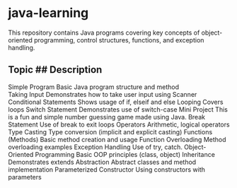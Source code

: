 # java-learning

This repository contains Java programs covering key concepts of object-oriented programming, control structures, functions, and exception handling. 



## Topic                                     ## Description 

Simple Program                               Basic Java program structure and method <br>
Taking Input                                 Demonstrates how to take user input using Scanner
Conditional Statements                       Shows usage of if, elseif and else
Looping                                      Covers  loops
Switch Statement                             Demonstrates use of switch-case
Mini Project                                 This is a fun and simple number guessing game made using Java.
Break Statement                              Use of break to exit loops
Operators                                    Arithmetic, logical operators 
Type Casting                                 Type conversion (implicit and explicit casting) 
Functions (Methods)                          Basic method creation and usage
Function Overloading                         Method overloading examples
Exception Handling                           Use of try, catch.
Object-Oriented Programming                  Basic OOP principles (class, object)
Inheritance                                  Demonstrates extends 
Abstraction                                  Abstract classes and method implementation
Parameterized Constructor                    Using constructors with parameters
                                 
